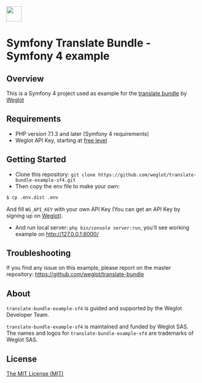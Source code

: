 <!-- logo -->
<img src="https://cdn.weglot.com/logo/logo-hor.png" height="40" />

# Symfony Translate Bundle - Symfony 4 example

## Overview
This is a Symfony 4 project used as example for the [translate bundle](https://github.com/weglot/translate-bundle) by [Weglot](https://github.com/weglot)

## Requirements
- PHP version 7.1.3 and later (Symfony 4 requirements)
- Weglot API Key, starting at [free level](https://dashboard.weglot.com/register)

## Getting Started

- Clone this repository: `git clone https://github.com/weglot/translate-bundle-example-sf4.git`
- Then copy the env file to make your own:
```bash
$ cp .env.dist .env
``` 
And fill `WG_API_KEY` with your own API Key (You can get an API Key by signing up on [Weglot](https://weglot.com/)).
- And run local server: `php bin/console server:run`, you'll see working example on http://127.0.0.1:8000/

## Troubleshooting

If you find any issue on this example, please report on the master repository: https://github.com/weglot/translate-bundle

## About
`translate-bundle-example-sf4` is guided and supported by the Weglot Developer Team.

`translate-bundle-example-sf4` is maintained and funded by Weglot SAS.
The names and logos for `translate-bundle-example-sf4` are trademarks of Weglot SAS.

## License
[The MIT License (MIT)](LICENSE.txt)